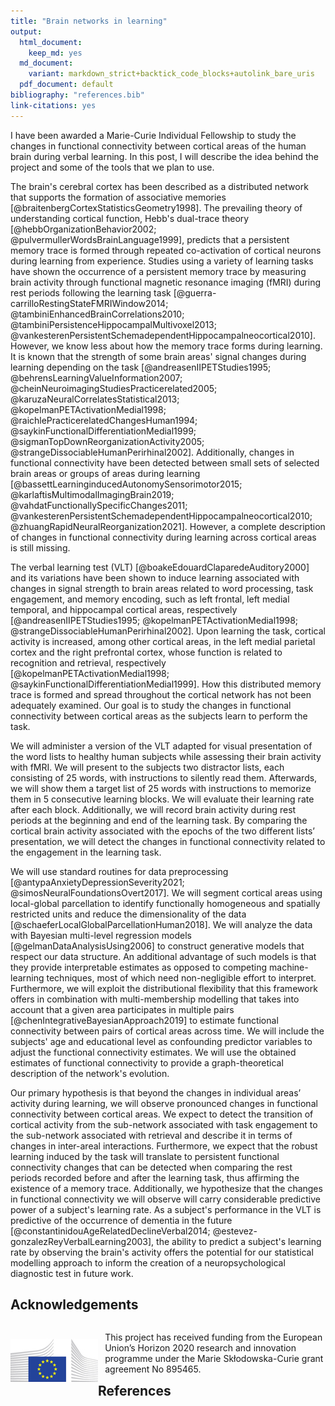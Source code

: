 ```yaml
---
title: "Brain networks in learning"
output:
  html_document:
    keep_md: yes
  md_document:
    variant: markdown_strict+backtick_code_blocks+autolink_bare_uris
  pdf_document: default
bibliography: "references.bib"
link-citations: yes
---
```




I have been awarded a Marie-Curie Individual Fellowship
to study the changes in functional connectivity
between cortical areas of the human brain
during verbal learning.
In this post, I will describe the idea behind the project
and some of the tools that we plan to use.

The brain's cerebral cortex has been described as a distributed network 
that supports the formation of associative memories
[@braitenbergCortexStatisticsGeometry1998].
The prevailing theory of understanding cortical function, 
Hebb's dual-trace theory [@hebbOrganizationBehavior2002; @pulvermullerWordsBrainLanguage1999], 
predicts that a persistent memory trace is formed 
through repeated co-activation of cortical neurons 
during learning from experience.
Studies using a variety of learning tasks have shown 
the occurrence of a persistent memory trace 
by measuring brain activity through functional magnetic resonance imaging (fMRI)
during rest periods following the learning task
[@guerra-carrilloRestingStateFMRIWindow2014; @tambiniEnhancedBrainCorrelations2010; @tambiniPersistenceHippocampalMultivoxel2013; @vankesterenPersistentSchemadependentHippocampalneocortical2010].
However, we know less about how the memory trace forms during learning.
It is known that the strength of some brain areas' signal 
changes during learning depending on the task
[@andreasenIIPETStudies1995; @behrensLearningValueInformation2007; @cheinNeuroimagingStudiesPracticerelated2005; @karuzaNeuralCorrelatesStatistical2013; @kopelmanPETActivationMedial1998; @raichlePracticerelatedChangesHuman1994; @saykinFunctionalDifferentiationMedial1999; @sigmanTopDownReorganizationActivity2005; @strangeDissociableHumanPerirhinal2002].
Additionally, changes in functional connectivity have been detected 
between small sets of selected brain areas or groups of areas during learning
[@bassettLearninginducedAutonomySensorimotor2015; @karlaftisMultimodalImagingBrain2019; @vahdatFunctionallySpecificChanges2011; @vankesterenPersistentSchemadependentHippocampalneocortical2010; @zhuangRapidNeuralReorganization2021].
However, a complete description of changes in functional connectivity 
during learning across cortical areas is still missing.

The verbal learning test (VLT)
[@boakeEdouardClaparedeAuditory2000] and its variations
have been shown to induce learning associated with changes in signal strength 
to brain areas related to word processing, task engagement, and memory encoding, 
such as left frontal, left medial temporal, and hippocampal cortical areas, respectively
[@andreasenIIPETStudies1995; @kopelmanPETActivationMedial1998; @strangeDissociableHumanPerirhinal2002].
Upon learning the task, cortical activity is increased, 
among other cortical areas,
in the left medial parietal cortex and the right prefrontal cortex,
whose function is related to recognition and retrieval, respectively
[@kopelmanPETActivationMedial1998; @saykinFunctionalDifferentiationMedial1999].
How this distributed memory trace is formed and spread 
throughout the cortical network has not been adequately examined.
Our goal is to study the changes in functional connectivity 
between cortical areas as the subjects learn to perform the task.

We will administer a version of the VLT 
adapted for visual presentation of the word lists 
to healthy human subjects while assessing their brain activity with fMRI. 
We will present to the subjects two distractor lists, 
each consisting of 25 words, with instructions to silently read them. 
Afterwards, we will show them a target list of 25 words 
with instructions to memorize them in 5 consecutive learning blocks. 
We will evaluate their learning rate after each block.
Additionally, we will record brain activity during rest periods 
at the beginning and end of the learning task. 
By comparing the cortical brain activity associated 
with the epochs of the two different lists’ presentation, 
we will detect the changes in functional connectivity 
related to the engagement in the learning task.

We will use standard routines for data preprocessing
[@antypaAnxietyDepressionSeverity2021; @simosNeuralFoundationsOvert2017].
We will segment cortical areas using local-global parcellation
to identify functionally homogeneous and spatially restricted units
and reduce the dimensionality of the data
[@schaeferLocalGlobalParcellationHuman2018].
We will analyze the data with Bayesian multi-level regression models
[@gelmanDataAnalysisUsing2006]
to construct generative models that respect our data structure. 
An additional advantage of such models is that they provide interpretable estimates 
as opposed to competing machine-learning techniques, 
most of which need non-negligible effort to interpret.
Furthermore, we will exploit the distributional flexibility 
that this framework offers in combination with multi-membership modelling
that takes into account that a given area participates in multiple pairs
[@chenIntegrativeBayesianApproach2019]
to estimate functional connectivity between pairs of cortical areas across time.
We will include the subjects' age and educational level
as confounding predictor variables 
to adjust the functional connectivity estimates.
We will use the obtained estimates of functional connectivity
to provide a graph-theoretical description of the network's evolution.

Our primary hypothesis is that beyond the changes 
in individual areas’ activity during learning, 
we will observe pronounced changes in functional connectivity between cortical areas.
We expect to detect the transition of cortical activity
from the sub-network associated with task engagement
to the sub-network associated with retrieval
and describe it in terms of changes in inter-areal interactions.
Furthermore, we expect that the robust learning induced by the task 
will translate to persistent functional connectivity changes 
that can be detected when comparing the rest periods recorded 
before and after the learning task,
thus affirming the existence of a memory trace.
Additionally, we hypothesize that the changes in functional connectivity 
we will observe will carry considerable predictive power 
of a subject's learning rate.
As a subject's performance in the VLT 
is predictive of the occurrence of dementia in the future
[@constantinidouAgeRelatedDeclineVerbal2014; @estevez-gonzalezReyVerbalLearning2003],
the ability to predict a subject's learning rate by observing the brain's activity
offers the potential for our statistical modelling approach to inform 
the creation of a neuropsychological diagnostic test in future work.

## Acknowledgements

<div>
<p style="max-width:30%; float:left">
<img src="img/5000200-commission-cl.jpg" style="margin-top:0.75em; margin-bottom:1rem">
</p>
<p style="width:70%; float:right">
This project has received funding 
from the European Union’s Horizon 2020
research and innovation programme 
under the Marie Skłodowska-Curie grant agreement No 895465.
</p>
</div>

<h2 id="references" style="margin-top:5em">References</h2>
